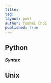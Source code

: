 ```yaml
---
title: 
tag: 
layout: post
author: Yoonmi Choi
published: true
---
```



Python
--------------------------------------

##### Syntax



Unix
---------------------------------------